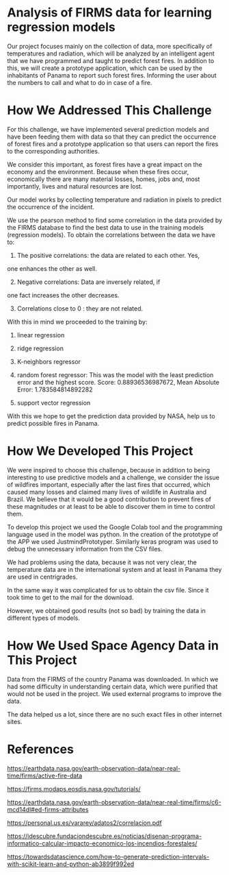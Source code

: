 # Analysis of FIRMS data for learning regression models

Our project focuses mainly on the collection of data, more specifically of temperatures and radiation, which will be analyzed by an intelligent agent that we have programmed and taught to predict forest fires. In addition to this, we will create a prototype application, which can be used by the inhabitants of Panama to report such forest fires. Informing the user about the numbers to call and what to do in case of a fire.

# How We Addressed This Challenge

For this challenge, we have implemented several prediction models and have been feeding them with data so that they can predict the occurrence of forest fires and a prototype application so that users can report the fires to the corresponding authorities.


We consider this important, as forest fires have a great impact on the economy and the environment. Because when these fires occur, economically there are many material losses, homes, jobs and, most importantly, lives and natural resources are lost.


Our model works by collecting temperature and radiation in pixels to predict the occurrence of the incident.

We use the pearson method to find some correlation in the data provided by the FIRMS database to find the best data to use in the training models (regression models).
To obtain the correlations between the data we have to:

1. The positive correlations: the data are related to each other. Yes,

one enhances the other as well.

2. Negative correlations: Data are inversely related, if

one fact increases the other decreases.

3. Correlations close to 0 : they are not related.



With this in mind we proceeded to the training by:


1. linear regression

2. ridge regression

3. K-neighbors regressor

4. random forest regressor: This was the model with the least prediction error and the highest score. Score: 0.88936536987672, Mean Absolute Error: 1.783584814892282

5. support vector regression


With this we hope to get the prediction data provided by NASA, help us to predict possible fires in Panama.


# How We Developed This Project

We were inspired to choose this challenge, because in addition to being interesting to use predictive models and a challenge, we consider the issue of wildfires important, especially after the last fires that occurred, which caused many losses and claimed many lives of wildlife in Australia and Brazil. We believe that it would be a good contribution to prevent fires of these magnitudes or at least to be able to discover them in time to control them.


To develop this project we used the Google Colab tool and the programming language used in the model was python. In the creation of the prototype of the APP we used JustmindPrototyper. Similarly keras program was used to debug the unnecessary information from the CSV files.


We had problems using the data, because it was not very clear, the temperature data are in the international system and at least in Panama they are used in centrigrades.


In the same way it was complicated for us to obtain the csv file. Since it took time to get to the mail for the download.


However, we obtained good results (not so bad) by training the data in different types of models.
# How We Used Space Agency Data in This Project

Data from the FIRMS of the country Panama was downloaded. In which we had some difficulty in understanding certain data, which were purified that would not be used in the project. We used external programs to improve the data.


The data helped us a lot, since there are no such exact files in other internet sites. 

# References
https://earthdata.nasa.gov/earth-observation-data/near-real-time/firms/active-fire-data

https://firms.modaps.eosdis.nasa.gov/tutorials/

https://earthdata.nasa.gov/earth-observation-data/near-real-time/firms/c6-mcd14dl#ed-firms-attributes

https://personal.us.es/vararey/adatos2/correlacion.pdf

https://idescubre.fundaciondescubre.es/noticias/disenan-programa-informatico-calcular-impacto-economico-los-incendios-forestales/

https://towardsdatascience.com/how-to-generate-prediction-intervals-with-scikit-learn-and-python-ab3899f992ed

